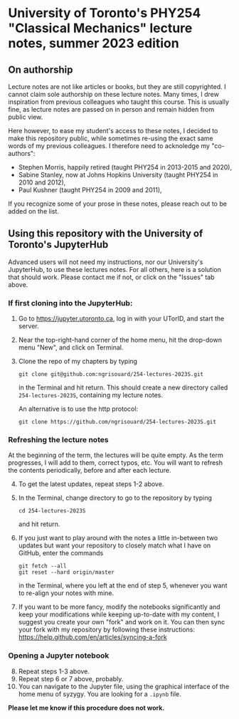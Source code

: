 # University of Toronto's PHY254 "Classical Mechanics" lecture notes, summer 2023 edition

## On authorship

Lecture notes are not like articles or books, but they are still copyrighted. I cannot claim sole authorship on these lecture notes. Many times, I drew inspiration from previous colleagues who taught this course. This is usually fine, as lecture notes are passed on in person and remain hidden from public view.

Here however, to ease my student's access to these notes, I decided to make this repository public, while sometimes re-using the exact same words of my previous colleagues. I therefore need to acknoledge my "co-authors":
* Stephen Morris, happily retired (taught PHY254 in 2013-2015 and 2020),
* Sabine Stanley, now at Johns Hopkins University (taught PHY254 in 2010 and 2012),
* Paul Kushner (taught PHY254 in 2009 and 2011),

If you recognize some of your prose in these notes, please reach out to be added on the list.

## Using this repository with the University of Toronto's JupyterHub

Advanced users will not need my instructions, nor our University's JupyterHub, to use these lectures notes. For all others, here is a solution that should work. Please contact me if not, or click on the "Issues" tab above.

### If first cloning into the JupyterHub:

1. Go to https://jupyter.utoronto.ca, log in with your UTorID, and start the server.
2. Near the top-right-hand corner of the home menu, hit the drop-down menu "New", and click on Terminal.
3. Clone the repo of my chapters by typing
    ```
    git clone git@github.com:ngrisouard/254-lectures-2023S.git
    ```
    in the Terminal and hit return. This should create a new directory called `254-lectures-2023S`, containing my lecture notes.

    An alternative is to use the http protocol:
    ```
    git clone https://github.com/ngrisouard/254-lectures-2023S.git
    ```

### Refreshing the lecture notes

At the beginning of the term, the lectures will be quite empty. As the term progresses, I will add to them, correct typos, etc. You will want to refresh the contents periodically, before and after each lecture.

4. To get the latest updates, repeat steps 1-2 above.
5. In the Terminal, change directory to go to the repository by typing
    ```
    cd 254-lectures-2023S
    ```
    and hit return.

6. If you just want to play around with the notes a little in-between two updates but want your repository to closely match what I have on GitHub, enter the commands
    ```
    git fetch --all
    git reset --hard origin/master
    ```
    in the Terminal, where you left at the end of step 5, whenever you want to re-align your notes with mine.

7. If you want to be more fancy, modify the notebooks significantly and keep your modifications while keeping up-to-date with my content, I suggest you create your own "fork" and work on it. You can then sync your fork with my repository by following these instructions: https://help.github.com/en/articles/syncing-a-fork

### Opening a Jupyter notebook

8. Repeat steps 1-3 above.
9. Repeat step 6 or 7 above, probably.
10. You can navigate to the Jupyter file, using the graphical interface of the home menu of syzygy. You are looking for a `.ipynb` file.

**Please let me know if this procedure does not work.**
